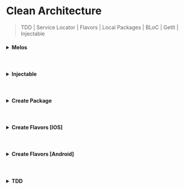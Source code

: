# Clean Architecture

> TDD | Service Locator | Flavors | Local Packages | BLoC | GetIt | Injectable
 
<h4><details>
  <summary>  Melos  </summary>

             dart pub global activate melos 
             melos bootstrap
  (https://mediaum.com/flutter-community/managing-multi-package-flutter-projects-with-melos-c8ce96fa7c82)
</details></h4>
  <br/>

<h4><details>
  <summary>  Injectable  </summary>

             flutter pub run build_runner watch --delete-conflicting-outputs
             flutter pub run build_runner build --delete-conflicting-outputs
  (https://blog.logrocket.com/dependency-injection-flutter-using-getit-injectable/)
  (https://rodrigolmti.medium.com/flutter-di-a-true-love-story-1e5a5ae2ba2d)
</details></h4>
  <br/>

<h4><details>
  <summary>  Create Package  </summary>

             flutter create --template=package PACKAGENAME
  (https://blog.logrocket.com/how-to-create-dart-packages-for-flutter/)
  (https://medium.com/vijay-r/creating-local-package-in-flutter-9ea89c3b8361)
</details></h4>
  <br/>

<h4><details>
  <summary>  Create Flavors [IOS]  </summary>
      <-- Need to work with XCode -->
</details></h4>
  <br/>

<h4><details>
  <summary>  Create Flavors [Android]  </summary>

  -> android/app/build.gradle :
  
           <-- Add following lines inside android{} -->
              android {
                ...
                flavorDimensions "flavor-type"
              
                productFlavors {
                  prod {
                    dimension "flavor-type"
                    applicationId "com.example.flutter_project"
                    resValue "string", "app_name", "Clean Architecture"
                  }
                  beta {
                    dimension "flavor-type"
                    applicationId "com.example.flutter_project.beta"
                    resValue "string", "app_name", "Clean Architecture.beta"
                  }
                  dev {
                    dimension "flavor-type"
                    applicationId "com.example.flutter_project.dev"
                    resValue "string", "app_name", "Clean Architecture.dev"
                  }
                  mock {
                    dimension "flavor-type"
                    applicationId "com.example.flutter_project.mock"
                    resValue "string", "app_name", "Clean Architecture.mock"
                  }
                }
              }
  
    -> android/app/src :
  
           <-- Create the following files -->
  
              android/app/src/prod 
  
              android/app/src/beta
              
              android/app/src/dev
              
              android/app/src/mock
           
           <-- Copy the following file "android/app/src/main/res" -->
           
           <-- Paste the copied file to each file we've created -->
  
  ![View](assets/readme/run_config.png)

</details></h4>
  <br/>
<h4><details>
  <summary>  TDD  </summary>

  ![View](assets/readme/architecture.png)

</details></h4>


